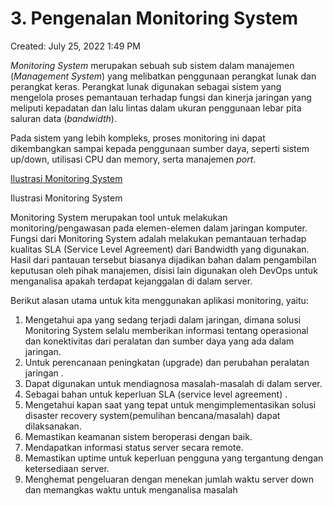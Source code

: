 # 3. Pengenalan Monitoring System

Created: July 25, 2022 1:49 PM

*Monitoring System* merupakan sebuah sub sistem dalam manajemen (*Management System*) yang melibatkan penggunaan perangkat lunak dan perangkat keras. Perangkat lunak digunakan sebagai sistem yang mengelola proses pemantauan terhadap fungsi dan kinerja jaringan yang meliputi kepadatan dan lalu lintas dalam ukuran penggunaan lebar pita saluran data (*bandwidth*).

Pada sistem yang lebih kompleks, proses monitoring ini dapat dikembangkan sampai kepada penggunaan sumber daya, seperti sistem up/down, utilisasi CPU dan memory, serta manajemen *port*.

[Ilustrasi Monitoring System](https://lh6.googleusercontent.com/wzBGcRTIP-YALY7G8nj25sQcl9ByZMSJXC_-5F7hstsqNJ3wpYz3Bp46JAwsLSLC0CFu1EBN169EnjnCSw_gabA4C6aGRWHEqNft7-DOHjpcZVy3ev_rKjoP2gqsa60Lr1JYJEGemR-PBBPlD66vXA)

Ilustrasi Monitoring System

Monitoring System merupakan tool untuk melakukan monitoring/pengawasan pada elemen-elemen dalam jaringan komputer. Fungsi dari Monitoring System adalah melakukan pemantauan terhadap kualitas SLA (Service Level Agreement) dari Bandwidth yang digunakan. Hasil dari pantauan tersebut biasanya dijadikan bahan dalam pengambilan keputusan oleh pihak manajemen, disisi lain digunakan oleh DevOps untuk menganalisa apakah terdapat kejanggalan di dalam server.

Berikut alasan utama untuk kita menggunakan aplikasi monitoring, yaitu:

1. Mengetahui apa yang sedang terjadi dalam jaringan, dimana solusi Monitoring System selalu memberikan informasi tentang operasional dan konektivitas dari peralatan dan sumber daya yang ada dalam jaringan.
2. Untuk perencanaan peningkatan (upgrade) dan perubahan peralatan jaringan .
3. Dapat digunakan untuk mendiagnosa masalah-masalah di dalam server.
4. Sebagai bahan untuk keperluan SLA (service level agreement) .
5. Mengetahui kapan saat yang tepat untuk mengimplementasikan solusi disaster recovery system(pemulihan bencana/masalah) dapat dilaksanakan.
6. Memastikan keamanan sistem beroperasi dengan baik.
7. Mendapatkan informasi status server secara remote.
8. Memastikan uptime untuk keperluan pengguna yang tergantung dengan ketersediaan server.
9. Menghemat pengeluaran dengan menekan jumlah waktu server down dan memangkas waktu untuk menganalisa masalah